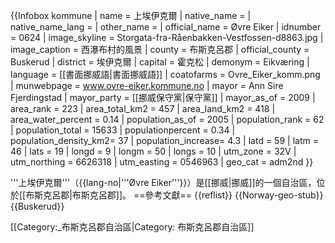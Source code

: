 {{Infobox kommune
| name               = 上埃伊克爾
| native_name        =
| native_name_lang   =
| other_name         =
| official_name      = Øvre Eiker
| idnumber           = 0624
| image_skyline      = Storgata-fra-Råenbakken-Vestfossen-d8863.jpg
| image_caption      = 西瀑布村的風景
| county             = 布斯克呂郡
| official_county    = Buskerud
| district           = 埃伊克爾
| capital            = 霍克松
| demonym            = Eikværing
| language           = [[書面挪威語|書面挪威語]]
| coatofarms         = Ovre_Eiker_komm.png
| munwebpage         = www.ovre-eiker.kommune.no
| mayor              = Ann Sire Fjerdingstad
| mayor_party        = [[挪威保守黨|保守黨]]
| mayor_as_of        = 2009
| area_rank          = 223
| area_total_km2      = 457
| area_land_km2       = 418
| area_water_percent  = 0.14
| population_as_of   = 2005
| population_rank    = 62
| population_total   = 15633
| populationpercent  = 0.34
| population_density_km2= 37
| population_increase= 4.3
| latd = 59 | latm = 46 | lats = 19 | longd = 9 | longm = 50 | longs = 10
| utm_zone = 32V | utm_northing = 6626318 | utm_easting = 0546963 | geo_cat = adm2nd
}}

'''上埃伊克爾'''（{{lang-no|'''Øvre Eiker'''}}）是[[挪威|挪威]]的一個自治區，位於[[布斯克呂郡|布斯克呂郡]]。
==參考文獻==
{{reflist}}
{{Norway-geo-stub}}
{{Buskerud}}

[[Category:_布斯克呂郡自治區|Category: 布斯克呂郡自治區]]